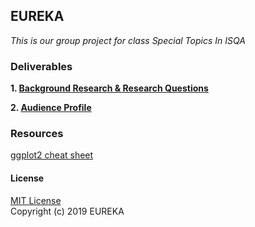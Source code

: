 ## EUREKA
_This is our group project for class Special Topics In ISQA_

### Deliverables
**1. [Background Research & Research Questions](https://github.com/Abdulelah01/EUREKA/blob/master/BackgroundResearch%26RQs/BR%26RQ_BackgroundResearch%26RQs.md)**

**2. [Audience Profile](https://github.com/Abdulelah01/EUREKA/blob/master/AudienceProfile/AudienceProfile.md)**

### Resources
[ggplot2 cheat sheet](https://github.com/rstudio/cheatsheets/blob/master/data-visualization-2.1.pdf)  

#### License
[MIT License](https://github.com/Abdulelah01/EUREKA/blob/master/LICENSE)  
Copyright (c) 2019 EUREKA
